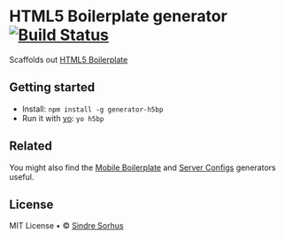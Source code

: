 # HTML5 Boilerplate generator [![Build Status](https://secure.travis-ci.org/h5bp/generator-h5bp.png?branch=master)](http://travis-ci.org/h5bp/generator-h5bp)

Scaffolds out [HTML5 Boilerplate](http://html5boilerplate.com)


## Getting started

- Install: `npm install -g generator-h5bp`
- Run it with [yo](https://github.com/yeoman/yo): `yo h5bp`


## Related

You might also find the [Mobile Boilerplate](https://github.com/h5bp/generator-mobile-boilerplate) and [Server Configs](https://github.com/h5bp/generator-server-configs) generators useful.


## License

MIT License • © [Sindre Sorhus](http://sindresorhus.com)

